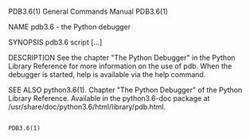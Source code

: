 PDB3.6(1)                                                                               General Commands Manual                                                                              PDB3.6(1)

NAME
       pdb3.6 - the Python debugger

SYNOPSIS
       pdb3.6 script [...]

DESCRIPTION
       See the chapter "The Python Debugger" in the Python Library Reference for more information on the use of pdb.  When the debugger is started, help is available via the help command.

SEE ALSO
       python3.6(1). Chapter "The Python Debugger" of the Python Library Reference. Available in the python3.6-doc package at /usr/share/doc/python3.6/html/library/pdb.html.

                                                                                                                                                                                             PDB3.6(1)
